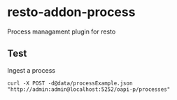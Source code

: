 # resto-addon-process
Process managament plugin for resto

## Test

Ingest a process

    curl -X POST -d@data/processExample.json "http://admin:admin@localhost:5252/oapi-p/processes"
    